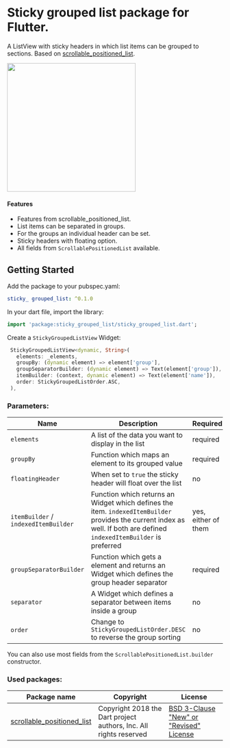 # Sticky grouped list package for Flutter.
 
A ListView with sticky headers in which list items can be grouped to sections. Based on [scrollable_positioned_list](https://pub.dev/packages/scrollable_positioned_list).

<img src="https://raw.githubusercontent.com/Dimibe/sticky_grouped_list/master/assets/screenshot-for-readme.png" width="300">

#### Features
* Features from scrollable_positioned_list.
* List items can be separated in groups.
* For the groups an individual header can be set.
* Sticky headers with floating option. 
* All fields from `ScrollablePositionedList` available.

## Getting Started

 Add the package to your pubspec.yaml:

 ```yaml
 sticky_ grouped_list: ^0.1.0
 ```
 
 In your dart file, import the library:

 ```Dart
import 'package:sticky_grouped_list/sticky_grouped_list.dart';
 ``` 
 
 Create a `StickyGroupedListView` Widget:
 
 ```Dart
  StickyGroupedListView<dynamic, String>(
    elements: _elements,
    groupBy: (dynamic element) => element['group'],
    groupSeparatorBuilder: (dynamic element) => Text(element['group']),
    itemBuilder: (context, dynamic element) => Text(element['name']),
    order: StickyGroupedListOrder.ASC,
  ),
```

### Parameters:
| Name | Description | Required | Default value |
|----|----|----|----|
|`elements`| A list of the data you want to display in the list | required | - |
|`groupBy` |Function which maps an element to its grouped value | required | - |
| `floatingHeader` | When set to `true` the sticky header will float over the list | no | `false` |
|`itemBuilder` / `indexedItemBuilder`| Function which returns an Widget which defines the item. `indexedItemBuilder` provides the current index as well. If both are defined `indexedItemBuilder` is preferred| yes, either of them | - |
|`groupSeparatorBuilder`| Function which gets a element and returns an Widget which defines the group header separator | required | - |
|`separator` | A Widget which defines a separator between items inside a group | no | no separator |
| `order` | Change to `StickyGroupedListOrder.DESC` to reverse the group sorting | no | `StickyGroupedListOrder.ASC` |

You can also use most fields from the `ScrollablePositionedList.builder` constructor.

### Used packages: 
| Package name | Copyright | License |
|----|----|----|
|[scrollable_positioned_list](https://pub.dev/packages/scrollable_positioned_list) | Copyright 2018 the Dart project authors, Inc. All rights reserved | [BSD 3-Clause "New" or "Revised" License](https://github.com/Dimibe/sticky_grouped_list/blob/master/LICENSE) |
